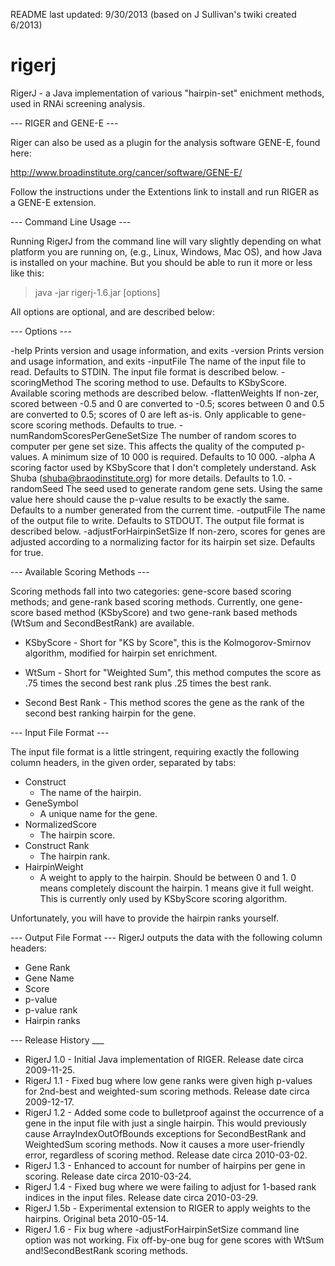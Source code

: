 README last updated: 9/30/2013 (based on J Sullivan's twiki created 6/2013)

rigerj
======

RigerJ - a Java implementation of various "hairpin-set" enichment methods, used in RNAi screening analysis.


--- RIGER and GENE-E ---

Riger can also be used as a plugin for the analysis software GENE-E, found here:

http://www.broadinstitute.org/cancer/software/GENE-E/

Follow the instructions under the Extentions link to install and run RIGER as a GENE-E extension.

--- Command Line Usage ---

Running RigerJ from the command line will vary slightly depending on what platform you are running on, 
(e.g., Linux, Windows, Mac OS), and how Java is installed on your machine. But you should be able to 
run it more or less like this:
> java -jar rigerj-1.6.jar [options]

All options are optional, and are described below:

--- Options ---

-help                             Prints version and usage information, and exits
-version                          Prints version and usage information, and exits
-inputFile                        The name of the input file to read.  Defaults to STDIN.  The input
                                  file format is described below.
-scoringMethod                    The scoring method to use.  Defaults to KSbyScore.  Available
                                  scoring methods are described below.
-flattenWeights                   If non-zer, scored between -0.5 and 0 are converted to -0.5; scores
                                  between 0 and 0.5 are converted to 0.5; scores of 0 are left as-is.
                                  Only applicable to gene-score scoring methods.  Defaults to true.
-numRandomScoresPerGeneSetSize    The number of random scores to computer per gene set size.  This
                                  affects the quality of the computed p-values.  A minimum size of
                                  10 000 is required.  Defaults to 10 000.
-alpha                            A scoring factor used by KSbyScore that I don't completely
                                  understand.  Ask Shuba (shuba@braodinstitute.org) for more details.
                                  Defaults to 1.0.
-randomSeed                       The seed used to generate random gene sets.  Using the same value here
                                  should cause the p-value results to be exactly the same.  Defaults
                                  to a number generated from the current time.
-outputFile                       The name of the output file to write.  Defaults to STDOUT.  The 
                                  output file format is described below.
-adjustForHairpinSetSize          If non-zero, scores for genes are adjusted according to a normalizing
                                  factor for its hairpin set size.  Defaults for true.
                                  
--- Available Scoring Methods ---

Scoring methods fall into two categories: gene-score based scoring methods; and gene-rank based scoring
methods. Currently, one gene-score based method (KSbyScore) and two gene-rank based methods (WtSum and 
SecondBestRank) are available.

* KSbyScore - Short for "KS by Score", this is the Kolmogorov-Smirnov algorithm, modified for hairpin set enrichment.

* WtSum - Short for "Weighted Sum", this method computes the score as .75 times the second best rank plus .25 
times the best rank.

* Second Best Rank - This method scores the gene as the rank of the second best ranking hairpin for the gene.

--- Input File Format ---

The input file format is a little stringent, requiring exactly the following column headers, in the given 
order, separated by tabs:

* Construct
  * The name of the hairpin.
* GeneSymbol
  * A unique name for the gene.
* NormalizedScore
  * The hairpin score.
* Construct Rank
  * The hairpin rank.
* HairpinWeight
  * A weight to apply to the hairpin. Should be between 0 and 1. 0 means completely discount the hairpin.
    1 means give it full weight. This is currently only used by KSbyScore scoring algorithm.

Unfortunately, you will have to provide the hairpin ranks yourself.

--- Output File Format ---
RigerJ outputs the data with the following column headers:

* Gene Rank
* Gene Name
* Score
* p-value
* p-value rank
* Hairpin ranks

--- Release History ___

* RigerJ 1.0 - Initial Java implementation of RIGER. Release date circa 2009-11-25.
* RigerJ 1.1 - Fixed bug where low gene ranks were given high p-values for 2nd-best and weighted-sum 
               scoring methods. Release date circa 2009-12-17.
* RigerJ 1.2 - Added some code to bulletproof against the occurrence of a gene in the input file with just 
               a single hairpin. This would previously cause ArrayIndexOutOfBounds exceptions for 
               SecondBestRank and WeightedSum scoring methods. Now it causes a more user-friendly error, 
               regardless of scoring method. Release date circa 2010-03-02.
* RigerJ 1.3 - Enhanced to account for number of hairpins per gene in scoring. Release date circa 2010-03-24.
* RigerJ 1.4 - Fixed bug where we were failing to adjust for 1-based rank indices in the input files. 
               Release date circa 2010-03-29.
* RigerJ 1.5b - Experimental extension to RIGER to apply weights to the hairpins. Original beta 2010-05-14.
* RigerJ 1.6 - Fix bug where -adjustForHairpinSetSize command line option was not working.
               Fix off-by-one bug for gene scores with WtSum and!SecondBestRank scoring methods.
